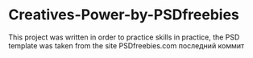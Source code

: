 # Creatives-Power-by-PSDfreebies
This project was written in order to practice skills in practice, the PSD template was taken from the site PSDfreebies.com последний коммит
